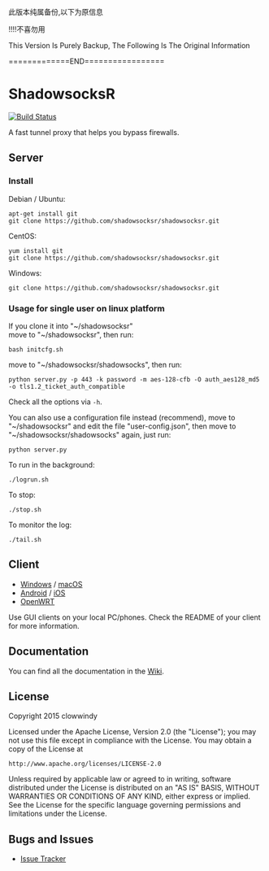 
此版本纯属备份,以下为原信息

!!!!不喜勿用

This Version Is Purely Backup, The Following Is The Original Information


=============END=================


ShadowsocksR
===========

[![Build Status]][Travis CI]

A fast tunnel proxy that helps you bypass firewalls.

Server
------

### Install

Debian / Ubuntu:

    apt-get install git
    git clone https://github.com/shadowsocksr/shadowsocksr.git

CentOS:

    yum install git
    git clone https://github.com/shadowsocksr/shadowsocksr.git

Windows:

    git clone https://github.com/shadowsocksr/shadowsocksr.git

### Usage for single user on linux platform

If you clone it into "~/shadowsocksr"  
move to "~/shadowsocksr", then run:

    bash initcfg.sh

move to "~/shadowsocksr/shadowsocks", then run:

    python server.py -p 443 -k password -m aes-128-cfb -O auth_aes128_md5 -o tls1.2_ticket_auth_compatible

Check all the options via `-h`.

You can also use a configuration file instead (recommend), move to "~/shadowsocksr" and edit the file "user-config.json", then move to "~/shadowsocksr/shadowsocks" again, just run:

    python server.py

To run in the background:

    ./logrun.sh

To stop:

    ./stop.sh

To monitor the log:

    ./tail.sh


Client
------

* [Windows] / [macOS]
* [Android] / [iOS]
* [OpenWRT]

Use GUI clients on your local PC/phones. Check the README of your client
for more information.

Documentation
-------------

You can find all the documentation in the [Wiki].

License
-------

Copyright 2015 clowwindy

Licensed under the Apache License, Version 2.0 (the "License"); you may
not use this file except in compliance with the License. You may obtain
a copy of the License at

    http://www.apache.org/licenses/LICENSE-2.0

Unless required by applicable law or agreed to in writing, software
distributed under the License is distributed on an "AS IS" BASIS, WITHOUT
WARRANTIES OR CONDITIONS OF ANY KIND, either express or implied. See the
License for the specific language governing permissions and limitations
under the License.

Bugs and Issues
----------------

* [Issue Tracker]



[Android]:           https://github.com/shadowsocksr/shadowsocksr-android
[Build Status]:      https://travis-ci.org/shadowsocksr/shadowsocksr.svg?branch=manyuser
[Debian sid]:        https://packages.debian.org/unstable/python/shadowsocks
[iOS]:               https://github.com/shadowsocks/shadowsocks-iOS/wiki/Help
[Issue Tracker]:     https://github.com/shadowsocksr/shadowsocksr/issues?state=open
[OpenWRT]:           https://github.com/shadowsocks/openwrt-shadowsocks
[macOS]:             https://github.com/shadowsocksr/ShadowsocksX-NG
[Travis CI]:         https://travis-ci.org/shadowsocksr/shadowsocksr
[Windows]:           https://github.com/shadowsocksr/shadowsocksr-csharp
[Wiki]:              https://github.com/breakwa11/shadowsocks-rss/wiki
